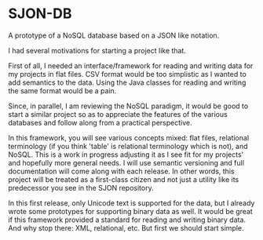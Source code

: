 SJON-DB
=======

A prototype of a NoSQL database based on a JSON like notation.

I had several motivations for starting a project like that.

First of all, I needed an interface/framework for reading and writing data for my projects in flat files. CSV format would be too simplistic as I wanted to add semantics to the data. Using the Java classes for reading and writing the same format would be a pain.

Since, in parallel, I am reviewing the NoSQL paradigm, it would be good to start a similar project so as to appreciate the features of the various databases and follow along from a practical perspective.

In this framework, you will see various concepts mixed: flat files, relational terminology (if you think 'table' is relational terminology which is not), and NoSQL. This is a work in progress adjusting it as I see fit for my projects' and hopefully more general needs. I will use semantic versioning and full documentation will come along with each release. In other words, this project will be treated as a first-class citizen and not just a utility like its predecessor you see in the SJON repository.

In this first release, only Unicode text is supported for the data, but I already wrote some prototypes for supporting binary data as well. It would be great if this framework provided a standard for reading and writing binary data. And why stop there: XML, relational, etc. But first we should start simple. 

